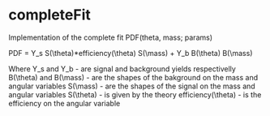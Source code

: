 # completeFit
Implementation of the complete fit PDF(theta, mass; params)

PDF = Y_s S(\theta)*efficiency(\theta) S(\mass) + Y_b B(\theta) B(\mass)

Where 
    Y_s and Y_b            -   are signal and background yields respectivelly
    B(\theta) and B(\mass) -   are the shapes of the bakground on the mass and angular variables
    S(\mass)               -   are the shapes of the signal on the mass and angular variables
    S(\theta)              -   is given by the theory
    efficiency(\theta)     -   is the efficiency on the angular variable
    
 
